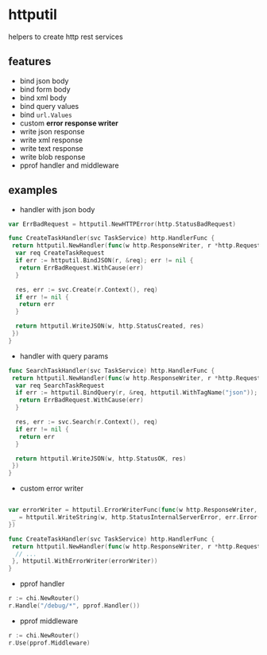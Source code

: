 # httputil

helpers to create http rest services

## features

- bind json body
- bind form body
- bind xml body
- bind query values
- bind `url.Values`
- custom **error response writer**
- write json response
- write xml response
- write text response
- write blob response
- pprof handler and middleware

## examples

- handler with json body

```go
var ErrBadRequest = httputil.NewHTTPError(http.StatusBadRequest)

func CreateTaskHandler(svc TaskService) http.HandlerFunc {
 return httputil.NewHandler(func(w http.ResponseWriter, r *http.Request) error {
  var req CreateTaskRequest
  if err := httputil.BindJSON(r, &req); err != nil {
   return ErrBadRequest.WithCause(err)
  }

  res, err := svc.Create(r.Context(), req)
  if err != nil {
   return err
  }

  return httputil.WriteJSON(w, http.StatusCreated, res)
 })
}
```

- handler with query params

```go
func SearchTaskHandler(svc TaskService) http.HandlerFunc {
 return httputil.NewHandler(func(w http.ResponseWriter, r *http.Request) error {
  var req SearchTaskRequest
  if err := httputil.BindQuery(r, &req, httputil.WithTagName("json")); err != nil {
   return ErrBadRequest.WithCause(err)
  }

  res, err := svc.Search(r.Context(), req)
  if err != nil {
   return err
  }

  return httputil.WriteJSON(w, http.StatusOK, res)
 })
}
```

- custom error writer

```go

var errorWriter = httputil.ErrorWriterFunc(func(w http.ResponseWriter, err error) {
 _ = httputil.WriteString(w, http.StatusInternalServerError, err.Error())
})

func CreateTaskHandler(svc TaskService) http.HandlerFunc {
 return httputil.NewHandler(func(w http.ResponseWriter, r *http.Request) error {
  // ...
 }, httputil.WithErrorWriter(errorWriter))
}

```

- pprof handler

```go
r := chi.NewRouter()
r.Handle("/debug/*", pprof.Handler())
```

- pprof middleware

```go
r := chi.NewRouter()
r.Use(pprof.Middleware)
```
